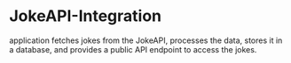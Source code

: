 # JokeAPI-Integration
application fetches jokes from the JokeAPI, processes the data, stores it in a database, and provides a public API endpoint to access the jokes.
